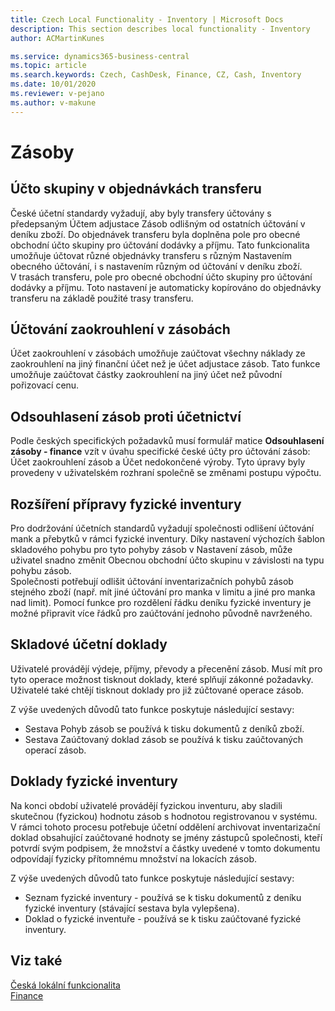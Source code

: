```yaml
---
title: Czech Local Functionality - Inventory | Microsoft Docs
description: This section describes local functionality - Inventory
author: ACMartinKunes

ms.service: dynamics365-business-central
ms.topic: article
ms.search.keywords: Czech, CashDesk, Finance, CZ, Cash, Inventory
ms.date: 10/01/2020
ms.reviewer: v-pejano
ms.author: v-makune
---
```


# Zásoby

## Účto skupiny v objednávkách transferu  

České účetní standardy vyžadují, aby byly transfery účtovány s předepsaným Účtem adjustace Zásob odlišným od ostatních účtování v deníku zboží.
Do objednávek transferu byla doplněna pole pro obecné obchodní účto skupiny pro účtování dodávky a příjmu. Tato funkcionalita umožňuje účtovat různé objednávky transferu s různým Nastavením obecného účtování, i s nastavením různým od účtování v deníku zboží.  
V trasách transferu, pole pro obecné obchodní účto skupiny pro účtování dodávky a příjmu. Toto nastavení je automaticky kopírováno do objednávky transferu na základě použité trasy transferu.  

## Účtování zaokrouhlení v zásobách  

Účet zaokrouhlení v zásobách umožňuje zaúčtovat všechny náklady ze zaokrouhlení na jiný finanční účet než je účet adjustace zásob.  Tato funkce umožňuje zaúčtovat částky zaokrouhlení na jiný účet než původní pořizovací cenu.  

## Odsouhlasení zásob proti účetnictví  

Podle českých specifických požadavků musí formulář matice **Odsouhlasení zásoby - finance** vzít v úvahu specifické české účty pro účtování zásob: Účet zaokrouhlení zásob a Účet nedokončené výroby. Tyto úpravy byly provedeny v uživatelském rozhraní společně se změnami postupu výpočtu.  

## Rozšíření přípravy fyzické inventury  

Pro dodržování účetních standardů vyžadují společnosti odlišení účtování mank a přebytků v rámci fyzické inventury. Díky nastavení výchozích šablon skladového pohybu pro tyto pohyby zásob v Nastavení zásob, může uživatel snadno změnit Obecnou  obchodní účto skupinu v závislosti na typu pohybu zásob.  
Společnosti potřebují odlišit účtování inventarizačních pohybů zásob stejného zboží (např. mít jiné účtování pro manka v limitu a jiné pro manka nad limit). Pomocí funkce pro rozdělení řádku deníku fyzické inventury je možné připravit více řádků pro zaúčtování jednoho původně navrženého.  

## Skladové účetní doklady  

Uživatelé provádějí výdeje, příjmy, převody a přecenění zásob. Musí mít pro tyto operace možnost tisknout doklady, které splňují zákonné požadavky.
Uživatelé také chtějí tisknout doklady pro již zúčtované operace zásob.  

Z výše uvedených důvodů tato funkce poskytuje následující sestavy:  
- Sestava Pohyb zásob se používá k tisku dokumentů z deníků zboží.
- Sestava Zaúčtovaný doklad zásob se používá k tisku zaúčtovaných operací zásob.  

## Doklady fyzické inventury  

Na konci období uživatelé provádějí fyzickou inventuru, aby sladili skutečnou (fyzickou) hodnotu zásob s hodnotou registrovanou v systému. V rámci tohoto procesu potřebuje účetní oddělení archivovat inventarizační doklad obsahující zaúčtované hodnoty se jmény zástupců společnosti, kteří potvrdí svým podpisem, že množství a částky uvedené v tomto dokumentu odpovídají fyzicky přítomnému množství na lokacích zásob.  

Z výše uvedených důvodů tato funkce poskytuje následující sestavy:
- Seznam fyzické inventury - používá se k tisku dokumentů z deníku fyzické inventury (stávající sestava byla vylepšena).
- Doklad o fyzické inventuře - používá se k tisku zaúčtované fyzické inventury.  

## Viz také  

[Česká lokální funkcionalita](czech-local-functionality.md)  
[Finance](finance.md)

